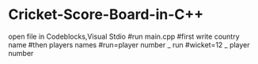# Cricket-Score-Board-in-C++
open file in Codeblocks,Visual Stdio
#run main.cpp
#first write country name
#then players names
#run=player number _ run
#wicket=12 _ player number 
